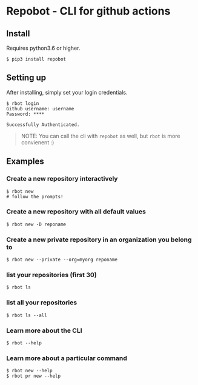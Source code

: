 # Repobot - CLI for github actions

## Install

Requires python3.6 or higher.

```shell
$ pip3 install repobot
```

## Setting up

After installing, simply set your login credentials.

```shell
$ rbot login
Github username: username
Password: ****

Successfully Authenticated.
```

> NOTE: You can call the cli with `repobot` as well, but `rbot` is more convienent :)

## Examples

### Create a new repository interactively

```
$ rbot new
# follow the prompts!
```

### Create a new repository with all default values

```
$ rbot new -D reponame
```

### Create a new private repository in an organization you belong to

```
$ rbot new --private --org=myorg reponame
```

### list your repositories (first 30)

```
$ rbot ls
```

### list all your repositories

```
$ rbot ls --all
```

### Learn more about the CLI

```
$ rbot --help
```

### Learn more about a particular command

```
$ rbot new --help
$ rbot pr new --help
```
